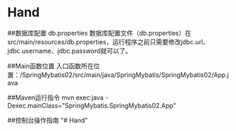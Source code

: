 # Hand
##数据库配置 db.properties
	数据库配置文件（db.properties）在src/main/resources/db.properties，运行程序之前只需要修改jdbc.url、jdbc.username、jdbc.password就可以了。

##Main函数位置
	入口函数所在位置：/SpringMybatis02/src/main/java/SpringMybatis/SpringMybatis02/App.java
	
##Maven运行指令
	mvn exec:java -Dexec.mainClass="SpringMybatis.SpringMybatis02.App"

##控制台操作指南
	"# Hand" 
